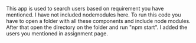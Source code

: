 This app is used to search users based on requirement you have mentioned.
I have not included nodemodules here.
To run this code you have to open a folder with all these components and include node modules.
After that open the directory on the folder and run "npm start".
I added the users you mentioned in assignment page.   